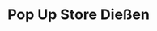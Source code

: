---
title: "Pop Up Store Dießen"
url: /diessen-am-ammersee/pop-up-store-diessen/
shop: Allgemein
---